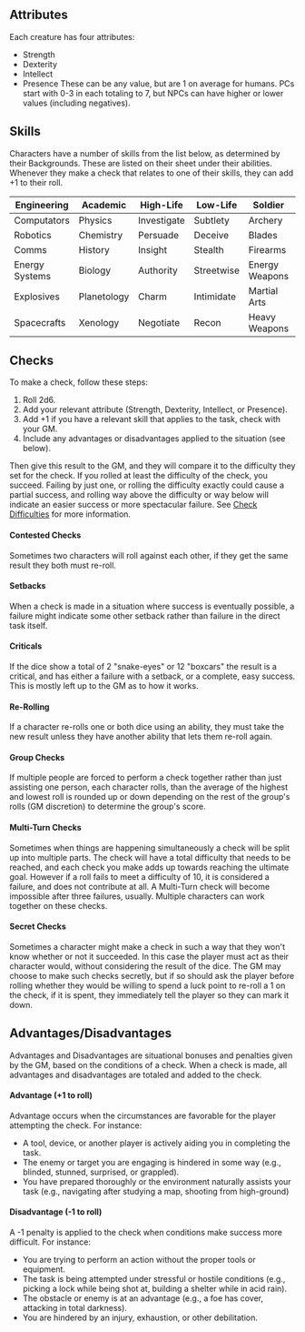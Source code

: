 ## Attributes
Each creature has four attributes:
- Strength
- Dexterity
- Intellect
- Presence
These can be any value, but are 1 on average for humans. PCs start with 0-3 in each totaling to 7, but NPCs can have higher or lower values (including negatives).
## Skills
Characters have a number of skills from the list below, as determined by their Backgrounds.
These are listed on their sheet under their abilities. 
Whenever they make a check that relates to one of their skills, they can add +1 to their roll.

| Engineering    | Academic    | High-Life   | Low-Life   | Soldier        | Explorer |
| -------------- | ----------- | ----------- | ---------- | -------------- | -------- |
| Computators    | Physics     | Investigate | Subtlety   | Archery        | Medicate |
| Robotics       | Chemistry   | Persuade    | Deceive    | Blades         | Move     |
| Comms          | History     | Insight     | Stealth    | Firearms       | Survival |
| Energy Systems | Biology     | Authority   | Streetwise | Energy Weapons | Navigate |
| Explosives     | Planetology | Charm       | Intimidate | Martial Arts   | Track    |
| Spacecrafts    | Xenology    | Negotiate   | Recon      | Heavy Weapons  | Nature   |
## Checks
To make a check, follow these steps:
1. Roll 2d6.
2. Add your relevant attribute (Strength, Dexterity, Intellect, or Presence).
3. Add +1 if you have a relevant skill that applies to the task, check with your GM.
4. Include any advantages or disadvantages applied to the situation (see below).

Then give this result to the GM, and they will compare it to the difficulty they set for the check. If you rolled at least the difficulty of the check, you succeed. Failing by just one, or rolling the difficulty exactly could cause a partial success, and rolling way above the difficulty or way below will indicate an easier success or more spectacular failure. See [Check Difficulties](/GMs/Check%20Difficulties.md) for more information.
#### Contested Checks
Sometimes two characters will roll against each other, if they get the same result they both must re-roll.
#### Setbacks
When a check is made in a situation where success is eventually possible, a failure might indicate some other setback rather than failure in the direct task itself.
#### Criticals
If the dice show a total of 2 "snake-eyes" or 12 "boxcars" the result is a critical, and has either a failure with a setback, or a complete, easy success. This is mostly left up to the GM as to how it works.
#### Re-Rolling
If a character re-rolls one or both dice using an ability, they must take the new result unless they have another ability that lets them re-roll again.
#### Group Checks
If multiple people are forced to perform a check together rather than just assisting one person, each character rolls, than the average of the highest and lowest roll is rounded up or down depending on the rest of the group's rolls (GM discretion) to determine the group's score.
#### Multi-Turn Checks
Sometimes when things are happening simultaneously a check will be split up into multiple parts. The check will have a total difficulty that needs to be reached, and each check you make adds up towards reaching the ultimate goal. However if a roll fails to meet a difficulty of 10, it is considered a failure, and does not contribute at all. A Multi-Turn check will become impossible after three failures, usually. Multiple characters can work together on these checks.
#### Secret Checks
Sometimes a character might make a check in such a way that they won't know whether or not it succeeded. In this case the player must act as their character would, without considering the result of the dice. The GM may choose to make such checks secretly, but if so should ask the player before rolling whether they would be willing to spend a luck point to re-roll a 1 on the check, if it is spent, they immediately tell the player so they can mark it down. 
## Advantages/Disadvantages
Advantages and Disadvantages are situational bonuses and penalties given by the GM, based on the conditions of a check. When a check is made, all advantages and disadvantages are totaled and added to the check.
#### Advantage (+1 to roll)
Advantage occurs when the circumstances are favorable for the player attempting the check. For instance:
- A tool, device, or another player is actively aiding you in completing the task.
- The enemy or target you are engaging is hindered in some way (e.g., blinded, stunned, surprised, or grappled).
- You have prepared thoroughly or the environment naturally assists your task (e.g., navigating after studying a map, shooting from high-ground)
#### Disadvantage (-1 to roll)
A -1 penalty is applied to the check when conditions make success more difficult. For instance:
- You are trying to perform an action without the proper tools or equipment.
- The task is being attempted under stressful or hostile conditions (e.g., picking a lock while being shot at, building a shelter while in acid rain).
- The obstacle or enemy is at an advantage (e.g., a foe has cover, attacking in total darkness).
- You are hindered by an injury, exhaustion, or other debilitation.